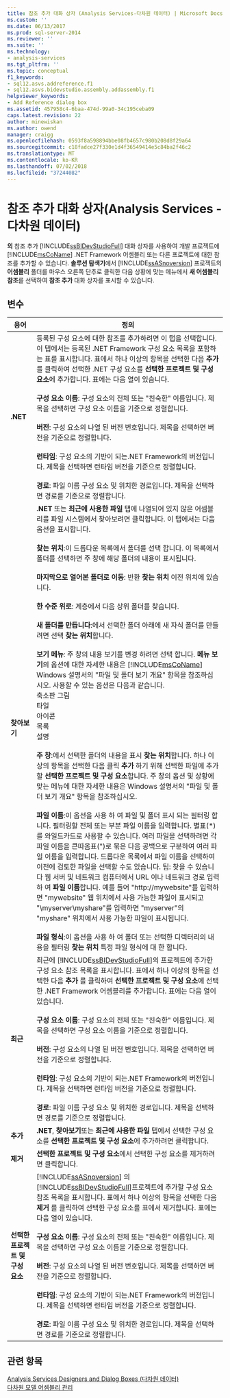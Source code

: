 ```yaml
---
title: 참조 추가 대화 상자 (Analysis Services-다차원 데이터) | Microsoft Docs
ms.custom: ''
ms.date: 06/13/2017
ms.prod: sql-server-2014
ms.reviewer: ''
ms.suite: ''
ms.technology:
- analysis-services
ms.tgt_pltfrm: ''
ms.topic: conceptual
f1_keywords:
- sql12.asvs.addreference.f1
- sql12.asvs.bidevstudio.assembly.addassembly.f1
helpviewer_keywords:
- Add Reference dialog box
ms.assetid: 457958c4-6baa-474d-99a0-34c195ceba09
caps.latest.revision: 22
author: minewiskan
ms.author: owend
manager: craigg
ms.openlocfilehash: 0593f8a598894bbe08fb4657c980b208d8f29a64
ms.sourcegitcommit: c18fadce27f330e1d4f36549414e5c84ba2f46c2
ms.translationtype: MT
ms.contentlocale: ko-KR
ms.lasthandoff: 07/02/2018
ms.locfileid: "37244082"
---
```

# <a name="add-reference-dialog-box-analysis-services---multidimensional-data"></a>참조 추가 대화 상자(Analysis Services - 다차원 데이터)
  **의** 참조 추가 [!INCLUDE[ssBIDevStudioFull](../includes/ssbidevstudiofull-md.md)] 대화 상자를 사용하여 개발 프로젝트에 [!INCLUDE[msCoName](../includes/msconame-md.md)] .NET Framework 어셈블리 또는 다른 프로젝트에 대한 참조를 추가할 수 있습니다. **솔루션 탐색기**에서 [!INCLUDE[ssASnoversion](../includes/ssasnoversion-md.md)] 프로젝트의 **어셈블리** 폴더를 마우스 오른쪽 단추로 클릭한 다음 상황에 맞는 메뉴에서 **새 어셈블리 참조**를 선택하여 **참조 추가** 대화 상자를 표시할 수 있습니다.  
  
## <a name="options"></a>변수  
  
|용어|정의|  
|----------|----------------|  
|**.NET**|등록된 구성 요소에 대한 참조를 추가하려면 이 탭을 선택합니다. 이 탭에서는 등록된 .NET Framework 구성 요소 목록을 포함하는 표를 표시합니다. 표에서 하나 이상의 항목을 선택한 다음 **추가** 를 클릭하여 선택한 .NET 구성 요소를 **선택한 프로젝트 및 구성 요소**에 추가합니다. 표에는 다음 열이 있습니다.<br /><br /> **구성 요소 이름**: 구성 요소의 전체 또는 "친숙한" 이름입니다. 제목을 선택하면 구성 요소 이름을 기준으로 정렬합니다.<br /><br /> **버전**: 구성 요소의 나열 된 버전 번호입니다. 제목을 선택하면 버전을 기준으로 정렬합니다.<br /><br /> **런타임**: 구성 요소의 기반이 되는.NET Framework의 버전입니다. 제목을 선택하면 런타임 버전을 기준으로 정렬합니다.<br /><br /> **경로**: 파일 이름 구성 요소 및 위치한 경로입니다. 제목을 선택하면 경로를 기준으로 정렬합니다.|  
|**찾아보기**|**.NET** 또는 **최근에 사용한 파일** 탭에 나열되어 있지 않은 어셈블리를 파일 시스템에서 찾아보려면 클릭합니다. 이 탭에서는 다음 옵션을 표시합니다.<br /><br /> **찾는 위치**:이 드롭다운 목록에서 폴더를 선택 합니다. 이 목록에서 폴더를 선택하면 주 창에 해당 폴더의 내용이 표시됩니다.<br /><br /> **마지막으로 열어본 폴더로 이동**: 반환 **찾는 위치** 이전 위치에 있습니다.<br /><br /> **한 수준 위로**: 계층에서 다음 상위 폴더를 찾습니다.<br /><br /> **새 폴더를 만듭니다**:에서 선택한 폴더 아래에 새 자식 폴더를 만들려면 선택 **찾는 위치**합니다.<br /><br /> **보기 메뉴**: 주 창의 내용 보기를 변경 하려면 선택 합니다.  **메뉴 보기**의 옵션에 대한 자세한 내용은 [!INCLUDE[msCoName](../includes/msconame-md.md)] Windows 설명서의 "파일 및 폴더 보기 개요" 항목을 참조하십시오. 사용할 수 있는 옵션은 다음과 같습니다.<br />축소판 그림<br />타일<br />아이콘<br />목록<br />설명<br /><br /> **주 창**:에서 선택한 폴더의 내용을 표시 **찾는 위치**합니다. 하나 이상의 항목을 선택한 다음 클릭 **추가** 하기 위해 선택한 파일에 추가할 **선택한 프로젝트 및 구성 요소**합니다. 주 창의 옵션 및 상황에 맞는 메뉴에 대한 자세한 내용은 Windows 설명서의 "파일 및 폴더 보기 개요" 항목을 참조하십시오.<br /><br /> **파일 이름**:이 옵션을 사용 하 여 파일 및 폴더 표시 되는 필터링 합니다. 필터링할 전체 또는 부분 파일 이름을 입력합니다. 별표(\*)를 와일드카드로 사용할 수 있습니다. 여러 파일을 선택하려면 각 파일 이름을 큰따옴표(")로 묶은 다음 공백으로 구분하여 여러 파일 이름을 입력합니다. 드롭다운 목록에서 파일 이름을 선택하여 이전에 검토한 파일을 선택할 수도 있습니다. 팁: 찾을 수 있습니다 웹 서버 및 네트워크 컴퓨터에서 URL 이나 네트워크 경로 입력 하 여 **파일 이름**합니다. 예를 들어 "http://mywebsite"를 입력하면 "mywebsite" 웹 위치에서 사용 가능한 파일이 표시되고 "\\myserver\myshare"를 입력하면 "myserver"의 "myshare" 위치에서 사용 가능한 파일이 표시됩니다.<br /><br /> **파일 형식**:이 옵션을 사용 하 여 폴더 또는 선택한 디렉터리의 내용을 필터링 **찾는 위치** 특정 파일 형식에 대 한 합니다.|  
|**최근**|최근에 [!INCLUDE[ssBIDevStudioFull](../includes/ssbidevstudiofull-md.md)]의 프로젝트에 추가한 구성 요소 참조 목록을 표시합니다. 표에서 하나 이상의 항목을 선택한 다음 **추가** 를 클릭하여 **선택한 프로젝트 및 구성 요소**에 선택한 .NET Framework 어셈블리를 추가합니다. 표에는 다음 열이 있습니다.<br /><br /> **구성 요소 이름**: 구성 요소의 전체 또는 "친숙한" 이름입니다. 제목을 선택하면 구성 요소 이름을 기준으로 정렬합니다.<br /><br /> **버전**: 구성 요소의 나열 된 버전 번호입니다. 제목을 선택하면 버전을 기준으로 정렬합니다.<br /><br /> **런타임**: 구성 요소의 기반이 되는.NET Framework의 버전입니다. 제목을 선택하면 런타임 버전을 기준으로 정렬합니다.<br /><br /> **경로**: 파일 이름 구성 요소 및 위치한 경로입니다. 제목을 선택하면 경로를 기준으로 정렬합니다.|  
|**추가**|**.NET**, **찾아보기**또는 **최근에 사용한 파일** 탭에서 선택한 구성 요소를 **선택한 프로젝트 및 구성 요소**에 추가하려면 클릭합니다.|  
|**제거**|**선택한 프로젝트 및 구성 요소**에서 선택한 구성 요소를 제거하려면 클릭합니다.|  
|**선택한 프로젝트 및 구성 요소**|[!INCLUDE[ssASnoversion](../includes/ssasnoversion-md.md)] 의 [!INCLUDE[ssBIDevStudioFull](../includes/ssbidevstudiofull-md.md)]프로젝트에 추가할 구성 요소 참조 목록을 표시합니다. 표에서 하나 이상의 항목을 선택한 다음 **제거** 를 클릭하여 선택한 구성 요소를 표에서 제거합니다. 표에는 다음 열이 있습니다.<br /><br /> **구성 요소 이름**: 구성 요소의 전체 또는 "친숙한" 이름입니다. 제목을 선택하면 구성 요소 이름을 기준으로 정렬합니다.<br /><br /> **버전**: 구성 요소의 나열 된 버전 번호입니다. 제목을 선택하면 버전을 기준으로 정렬합니다.<br /><br /> **런타임**: 구성 요소의 기반이 되는.NET Framework의 버전입니다. 제목을 선택하면 런타임 버전을 기준으로 정렬합니다.<br /><br /> **경로**: 파일 이름 구성 요소 및 위치한 경로입니다. 제목을 선택하면 경로를 기준으로 정렬합니다.|  
  
## <a name="see-also"></a>관련 항목  
 [Analysis Services Designers and Dialog Boxes &#40;다차원 데이터&#41;](analysis-services-designers-and-dialog-boxes-multidimensional-data.md)   
 [다차원 모델 어셈블리 관리](multidimensional-models/multidimensional-model-assemblies-management.md)  
  
  
